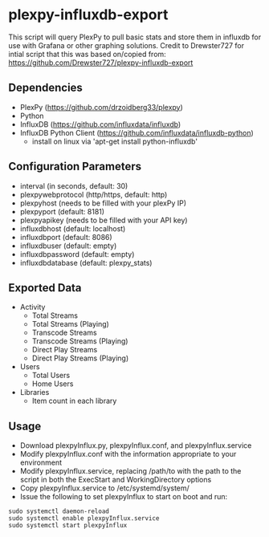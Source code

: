 # plexpy-influxdb-export

This script will query PlexPy to pull basic stats and store them in influxdb for use with Grafana or other graphing solutions. Credit to Drewster727 for intial script that this was based on/copied from: https://github.com/Drewster727/plexpy-influxdb-export

## Dependencies
  * PlexPy (https://github.com/drzoidberg33/plexpy)
  * Python
  * InfluxDB (https://github.com/influxdata/influxdb)
  * InfluxDB Python Client (https://github.com/influxdata/influxdb-python)
    - install on linux via 'apt-get install python-influxdb'

## Configuration Parameters
  * interval (in seconds, default: 30)
  * plexpywebprotocol (http/https, default: http)
  * plexpyhost (needs to be filled with your plexPy IP)
  * plexpyport (default: 8181)
  * plexpyapikey (needs to be filled with your API key)
  * influxdbhost (default: localhost)
  * influxdbport (default: 8086)
  * influxdbuser (default: empty)
  * influxdbpassword (default: empty)
  * influxdbdatabase (default: plexpy_stats)

## Exported Data
  * Activity
    - Total Streams
    - Total Streams (Playing)
    - Transcode Streams
    - Transcode Streams (Playing)
    - Direct Play Streams
    - Direct Play Streams (Playing)
  * Users
    - Total Users
    - Home Users
  * Libraries
    - Item count in each library
  
## Usage
  * Download plexpyInflux.py, plexpyInflux.conf, and plexpyInflux.service
  * Modify plexpyInflux.conf with the information appropriate to your environment
  * Modify plexpyInflux.service, replacing /path/to with the path to the script in both the ExecStart and WorkingDirectory options
  * Copy plexpyInflux.service to /etc/systemd/system/
  * Issue the following to set plexpyInflux to start on boot and run:
  
  ```
  sudo systemctl daemon-reload
  sudo systemctl enable plexpyInflux.service
  sudo systemctl start plexpyInflux
  ```
